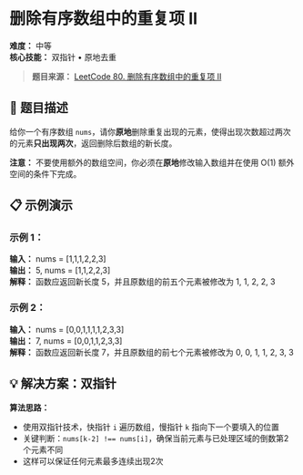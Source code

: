 # 删除有序数组中的重复项 II

**难度：** 中等  
**核心技能：** 双指针 • 原地去重

> **题目来源：** [LeetCode 80. 删除有序数组中的重复项 II](https://leetcode.cn/problems/remove-duplicates-from-sorted-array-ii/)

## 🎯 题目描述

给你一个有序数组 `nums`，请你**原地**删除重复出现的元素，使得出现次数超过两次的元素**只出现两次**，返回删除后数组的新长度。

**注意：** 不要使用额外的数组空间，你必须在**原地**修改输入数组并在使用 O(1) 额外空间的条件下完成。

## 📋 示例演示

### 示例 1：
**输入：** nums = [1,1,1,2,2,3]  
**输出：** 5, nums = [1,1,2,2,3]  
**解释：** 函数应返回新长度 5，并且原数组的前五个元素被修改为 1, 1, 2, 2, 3

### 示例 2：
**输入：** nums = [0,0,1,1,1,1,2,3,3]  
**输出：** 7, nums = [0,0,1,1,2,3,3]  
**解释：** 函数应返回新长度 7，并且原数组的前七个元素被修改为 0, 0, 1, 1, 2, 3, 3

## 💡 解决方案：双指针

**算法思路：**
- 使用双指针技术，快指针 `i` 遍历数组，慢指针 `k` 指向下一个要填入的位置
- 关键判断：`nums[k-2] !== nums[i]`，确保当前元素与已处理区域的倒数第2个元素不同
- 这样可以保证任何元素最多连续出现2次